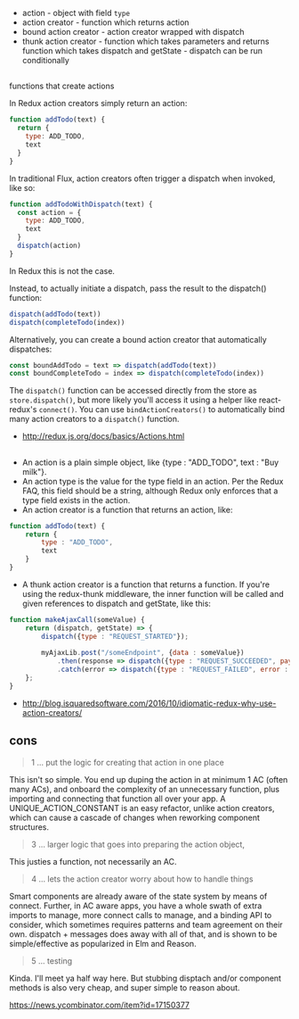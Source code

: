 - action - object with field `type`
- action creator - function which returns action
- bound action creator - action creator wrapped with dispatch
- thunk action creator - function which takes parameters and returns function which takes dispatch and getState - dispatch can be run conditionally

##

functions that create actions

In Redux action creators simply return an action:

```javascript
function addTodo(text) {
  return {
    type: ADD_TODO,
    text
  }
}
```

In traditional Flux, action creators often trigger a dispatch when invoked, like so:

```javascript
function addTodoWithDispatch(text) {
  const action = {
    type: ADD_TODO,
    text
  }
  dispatch(action)
}
```

In Redux this is not the case.

Instead, to actually initiate a dispatch, pass the result to the dispatch() function:

```javascript
dispatch(addTodo(text))
dispatch(completeTodo(index))
```

Alternatively, you can create a bound action creator that automatically dispatches:

```javascript
const boundAddTodo = text => dispatch(addTodo(text))
const boundCompleteTodo = index => dispatch(completeTodo(index))
```

The `dispatch()` function can be accessed directly from the store as `store.dispatch()`, but more likely you'll access it using a helper like react-redux's `connect()`. You can use `bindActionCreators()` to automatically bind many action creators to a `dispatch()` function.

- http://redux.js.org/docs/basics/Actions.html

##

- An action is a plain simple object, like {type : "ADD_TODO", text : "Buy milk"}.
- An action type is the value for the type field in an action. Per the Redux FAQ, this field should be a string, although Redux only enforces that a type field exists in the action.
- An action creator is a function that returns an action, like:

```javascript
function addTodo(text) {
    return {
        type : "ADD_TODO",
        text
    }
}
```

- A thunk action creator is a function that returns a function. If you're using the redux-thunk middleware, the inner function will be called and given references to dispatch and getState, like this:

```javascript
function makeAjaxCall(someValue) {
    return (dispatch, getState) => {
        dispatch({type : "REQUEST_STARTED"});
        
        myAjaxLib.post("/someEndpoint", {data : someValue})
            .then(response => dispatch({type : "REQUEST_SUCCEEDED", payload : response})
            .catch(error => dispatch({type : "REQUEST_FAILED", error : error});    
    };
}
```

- http://blog.isquaredsoftware.com/2016/10/idiomatic-redux-why-use-action-creators/

## cons

> 1 ... put the logic for creating that action in one place

This isn't so simple. You end up duping the action in at minimum 1 AC (often many ACs), and onboard the complexity of an unnecessary function, plus importing and connecting that function all over your app. A UNIQUE_ACTION_CONSTANT is an easy refactor, unlike action creators, which can cause a cascade of changes when reworking component structures.

> 3 ... larger logic that goes into preparing the action object,

This justies a function, not necessarily an AC.

> 4 ... lets the action creator worry about how to handle things

Smart components are already aware of the state system by means of connect. Further, in AC aware apps, you have a whole swath of extra imports to manage, more connect calls to manage, and a binding API to consider, which sometimes requires patterns and team agreement on their own. dispatch + messages does away with all of that, and is shown to be simple/effective as popularized in Elm and Reason.

> 5 ... testing

Kinda. I'll meet ya half way here. But stubbing disptach and/or component methods is also very cheap, and super simple to reason about.

https://news.ycombinator.com/item?id=17150377